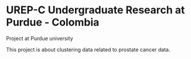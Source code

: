 # UREP-C Undergraduate Research at Purdue - Colombia
Project at Purdue university

This project is about clustering data related to prostate cancer data. 
